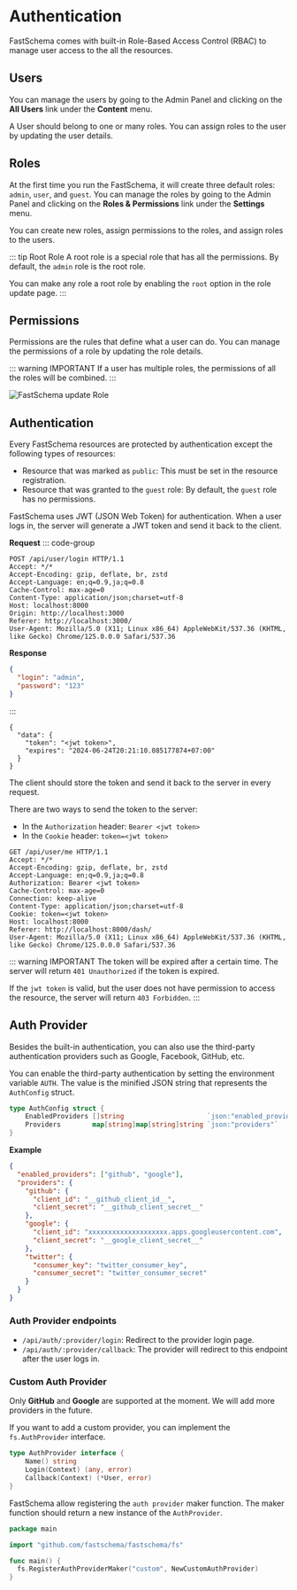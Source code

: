 # Authentication

FastSchema comes with built-in Role-Based Access Control (RBAC) to manage user access to the all the resources.

## Users

You can manage the users by going to the Admin Panel and clicking on the **All Users** link under the **Content** menu.

A User should belong to one or many roles. You can assign roles to the user by updating the user details.

## Roles

At the first time you run the FastSchema, it will create three default roles: `admin`, `user`, and `guest`. You can manage the roles by going to the Admin Panel and clicking on the **Roles & Permissions** link under the **Settings** menu.

You can create new roles, assign permissions to the roles, and assign roles to the users.

::: tip Root Role
A root role is a special role that has all the permissions. By default, the `admin` role is the root role.

You can make any role a root role by enabling the `root` option in the role update page.
:::

## Permissions

Permissions are the rules that define what a user can do. You can manage the permissions of a role by updating the role details.

::: warning IMPORTANT
If a user has multiple roles, the permissions of all the roles will be combined.
:::

<div>
<img src="/static/images/role-edit.png" alt="FastSchema update Role" style="margin:auto" />
</div>

## Authentication

Every FastSchema resources are protected by authentication except the following types of resources:

- Resource that was marked as `public`: This must be set in the resource registration.
- Resource that was granted to the `guest` role: By default, the `guest` role has no permissions.

FastSchema uses JWT (JSON Web Token) for authentication. When a user logs in, the server will generate a JWT token and send it back to the client.

**Request**
::: code-group

```http [Header]
POST /api/user/login HTTP/1.1
Accept: */*
Accept-Encoding: gzip, deflate, br, zstd
Accept-Language: en;q=0.9,ja;q=0.8
Cache-Control: max-age=0
Content-Type: application/json;charset=utf-8
Host: localhost:8000
Origin: http://localhost:3000
Referer: http://localhost:3000/
User-Agent: Mozilla/5.0 (X11; Linux x86_64) AppleWebKit/537.36 (KHTML, like Gecko) Chrome/125.0.0.0 Safari/537.36
```

**Response**
```json [Body]
{
  "login": "admin",
  "password": "123"
}
```

:::

```json{3}
{
  "data": {
    "token": "<jwt token>",
    "expires": "2024-06-24T20:21:10.085177874+07:00"
  }
}
```

The client should store the token and send it back to the server in every request.

There are two ways to send the token to the server:

- In the `Authorization` header: `Bearer <jwt token>`
- In the `Cookie` header: `token=<jwt token>`

```http{5,9}
GET /api/user/me HTTP/1.1
Accept: */*
Accept-Encoding: gzip, deflate, br, zstd
Accept-Language: en;q=0.9,ja;q=0.8
Authorization: Bearer <jwt token>
Cache-Control: max-age=0
Connection: keep-alive
Content-Type: application/json;charset=utf-8
Cookie: token=<jwt token>
Host: localhost:8000
Referer: http://localhost:8000/dash/
User-Agent: Mozilla/5.0 (X11; Linux x86_64) AppleWebKit/537.36 (KHTML, like Gecko) Chrome/125.0.0.0 Safari/537.36
```

::: warning IMPORTANT
The token will be expired after a certain time. The server will return `401 Unauthorized` if the token is expired.

If the `jwt token` is valid, but the user does not have permission to access the resource, the server will return `403 Forbidden`.
:::

## Auth Provider

Besides the built-in authentication, you can also use the third-party authentication providers such as Google, Facebook, GitHub, etc.

You can enable the third-party authentication by setting the environment variable `AUTH`. The value is the minified JSON string that represents the `AuthConfig` struct.

```go
type AuthConfig struct {
	EnabledProviders []string                     `json:"enabled_providers"`
	Providers        map[string]map[string]string `json:"providers"`
}
```

**Example**

```json
{
  "enabled_providers": ["github", "google"],
  "providers": {
    "github": {
      "client_id": "__github_client_id__",
      "client_secret": "__github_client_secret__"
    },
    "google": {
      "client_id": "xxxxxxxxxxxxxxxxxxxx.apps.googleusercontent.com",
      "client_secret": "__google_client_secret__"
    },
    "twitter": {
      "consumer_key": "twitter_consumer_key",
      "consumer_secret": "twitter_consumer_secret"
    }
  }
}
```

### Auth Provider endpoints

- `/api/auth/:provider/login`: Redirect to the provider login page.
- `/api/auth/:provider/callback`: The provider will redirect to this endpoint after the user logs in.

### Custom Auth Provider

Only **GitHub** and **Google** are supported at the moment.
We will add more providers in the future.

If you want to add a custom provider, you can implement the `fs.AuthProvider` interface.

```go
type AuthProvider interface {
	Name() string
	Login(Context) (any, error)
	Callback(Context) (*User, error)
}
```

FastSchema allow registering the `auth provider` maker function. The maker function should return a new instance of the `AuthProvider`.

```go
package main

import "github.com/fastschema/fastschema/fs"

func main() {
  fs.RegisterAuthProviderMaker("custom", NewCustomAuthProvider)
}
```
